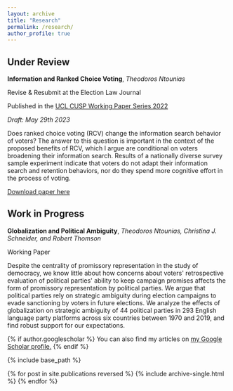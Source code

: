 ```yaml
---
layout: archive
title: "Research"
permalink: /research/
author_profile: true
---
```


## Under Review

**Information and Ranked Choice Voting**, _Theodoros Ntounias_

Revise & Resubmit at the Election Law Journal

Published in the [UCL CUSP Working Paper Series 2022](https://www.ucl.ac.uk/political-science/research/centre-us-politics-cusp/working-paper-series-american-politics/working-paper-series)

_Draft: May 29th 2023_

Does ranked choice voting (RCV) change the information search behavior of voters? The answer to this question is important in the context of the proposed benefits of RCV, which I argue are conditional on voters broadening their information search. Results of a nationally diverse survey sample experiment indicate that voters do not adapt their information search and retention behaviors, nor do they spend more cognitive effort in the process of voting.

[Download paper here](http://tdounias.github.io/files/rcv_05_2023.pdf)

## Work in Progress

**Globalization and Political Ambiguity**, _Theodoros Ntounias, Christina J. Schneider, and Robert Thomson_

Working Paper

Despite the centrality of promissory representation in the study of democracy, we know little about how concerns about voters' retrospective evaluation of political parties' ability to keep campaign promises affects the form of promissory representation by political parties. We argue that political parties rely on strategic ambiguity during election campaigns to evade sanctioning by voters in future elections. We analyze the effects of globalization on strategic ambiguity of 44 political parties in 293 English language party platforms across six countries between 1970 and 2019, and find robust support for our expectations. 

{% if author.googlescholar %}
  You can also find my articles on <u><a href="{{author.googlescholar}}">my Google Scholar profile</a>.</u>
{% endif %}

{% include base_path %}

{% for post in site.publications reversed %}
  {% include archive-single.html %}
{% endfor %}
